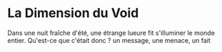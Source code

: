 # **La Dimension du Void**
Dans une nuit fraîche d'été, une étrange lueure fit s'illuminer le monde entier. Qu'est-ce que c'était donc ? un message, une menace, un fait 
